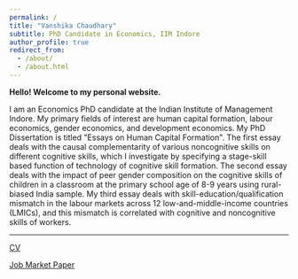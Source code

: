 ```yaml
---
permalink: /
title: "Vanshika Chaudhary"
subtitle: PhD Candidate in Economics, IIM Indore
author_profile: true
redirect_from: 
  - /about/
  - /about.html
---
```


**Hello! Welcome to my personal website.**

I am an Economics PhD candidate at the Indian Institute of Management Indore. My primary fields of interest are human capital formation, labour economics, gender economics, and development economics. My PhD Dissertation is titled "Essays on Human Capital Formation". The first essay deals with the causal complementarity of various noncognitive skills on different cognitive skills, which I investigate by specifying a stage-skill based function of technology of cognitive skill formation. The second essay deals with the impact of peer gender composition on the cognitive skills of children in a classroom at the primary school age of 8-9 years using rural-biased India sample. My third essay deals with skill-education/qualification mismatch in the labour markets across 12 low-and-middle-income countries (LMICs), and this mismatch is correlated with cognitive and noncognitive skills of workers.

------

[CV](https://www.dropbox.com/scl/fi/7bgglysiiyqylmlut308n/Vanshika_CV_15-11-24.pdf?rlkey=vp5utb5s1u3totge7efsgiulj&st=kkhpr7y3&dl=0)

[Job Market Paper](https://www.dropbox.com/scl/fi/ahpl4xyzvsym4e76zigvk/Peer-Gender-Effect_Vanshika_JMP.pdf?rlkey=qeyqvrl6gjienk4fsus358wu7&st=edp6g0mj&dl=0)
